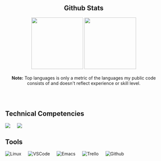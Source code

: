 
<h2 align="center">
  Github Stats
</h2>

<p align="center">
  <img src="https://github-readme-stats.vercel.app/api?username=yorennz&show_icons=true&count_private=true&theme=great-gatsby" height="166px">
	<img src="https://github-readme-stats.vercel.app/api/top-langs?username=yorennz&langs_count=10&show_icons=true&locale=en&layout=compact&theme=great-gatsby" height="166px">
  </br></br>
  <b>Note:</b> Top languages is only a metric of the languages my public code consists of and doesn't reflect experience or skill level.
</p>

</br></br>

<h2>
  Technical Competencies
</h2>

<p>
  <img src="https://img.shields.io/badge/c-%2300599C.svg?style=for-the-badge&logo=c&logoColor=white">
  &emsp;
  <img src="https://img.shields.io/badge/python-3670A0?style=for-the-badge&logo=python&logoColor=ffdd54">
</p>

<h2>
  Tools
</h2>

<p>
  <img alt="Linux" src="https://img.shields.io/badge/Linux-FCC624?style=for-the-badge&logo=linux&logoColor=black">
  &emsp;
  <img alt="VSCode" src="https://img.shields.io/badge/Visual%20Studio%20Code-0078d7.svg?style=for-the-badge&logo=visual-studio-code&logoColor=white">
  &emsp;
  <img alt="Emacs" src="https://img.shields.io/badge/Emacs-%237F5AB6.svg?&style=for-the-badge&logo=gnu-emacs&logoColor=white">
  &emsp;
  <img alt="Trello" src="https://img.shields.io/badge/Trello-%23026AA7.svg?style=for-the-badge&logo=Trello&logoColor=white">
  &emsp;
  <img alt="Github" src="https://img.shields.io/badge/github-%23121011.svg?style=for-the-badge&logo=github&logoColor=white">
</p>

